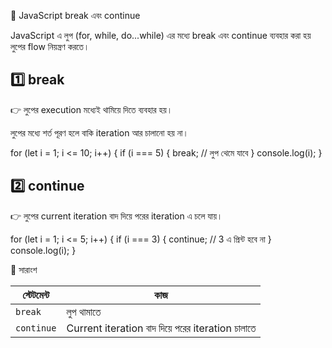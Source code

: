 🔹 JavaScript break এবং continue

JavaScript এ লুপ (for, while, do...while) এর মধ্যে break এবং continue ব্যবহার করা হয় লুপের flow নিয়ন্ত্রণ করতে।

## 1️⃣ break

👉 লুপের execution মধ‍্যেই থামিয়ে দিতে ব্যবহার হয়।

লুপের মধ্যে শর্ত পূরণ হলে বাকি iteration আর চালানো হয় না।

for (let i = 1; i <= 10; i++) {
  if (i === 5) {
    break; // লুপ থেমে যাবে
  }
  console.log(i);
}


## 2️⃣ continue

👉 লুপের current iteration বাদ দিয়ে পরের iteration এ চলে যায়।

for (let i = 1; i <= 5; i++) {
  if (i === 3) {
    continue; // 3 এ প্রিন্ট হবে না
  }
  console.log(i);
}

🔑 সারাংশ

| স্টেটমেন্ট | কাজ                                               |
| ---------- | ------------------------------------------------- |
| `break`    | লুপ থামাতে                                        |
| `continue` | Current iteration বাদ দিয়ে পরের iteration চালাতে |
